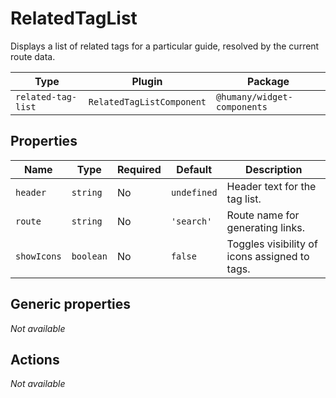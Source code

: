 # RelatedTagList

Displays a list of related tags for a particular guide, resolved by the current route data.

| Type               | Plugin                    | Package                     |
|--------------------|---------------------------|-----------------------------|
| `related-tag-list` | `RelatedTagListComponent` | `@humany/widget-components` |

## Properties

| Name        | Type      | Required | Default     | Description                              |
|-------------|-----------|----------|-------------|------------------------------------------|
| `header`    | `string`  | No       | `undefined` | Header text for the tag list.            |
| `route`     | `string`  | No       | `'search'`  | Route name for generating links.         |
| `showIcons` | `boolean` | No       | `false`     | Toggles visibility of icons assigned to tags. |

## Generic properties

_Not available_

## Actions

_Not available_
